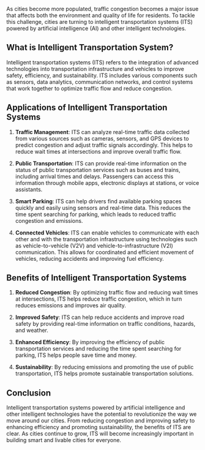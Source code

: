 
As cities become more populated, traffic congestion becomes a major issue that affects both the environment and quality of life for residents. To tackle this challenge, cities are turning to intelligent transportation systems (ITS) powered by artificial intelligence (AI) and other intelligent technologies.

What is Intelligent Transportation System?
------------------------------------------

Intelligent transportation systems (ITS) refers to the integration of advanced technologies into transportation infrastructure and vehicles to improve safety, efficiency, and sustainability. ITS includes various components such as sensors, data analytics, communication networks, and control systems that work together to optimize traffic flow and reduce congestion.

Applications of Intelligent Transportation Systems
--------------------------------------------------

1. **Traffic Management**: ITS can analyze real-time traffic data collected from various sources such as cameras, sensors, and GPS devices to predict congestion and adjust traffic signals accordingly. This helps to reduce wait times at intersections and improve overall traffic flow.

2. **Public Transportation**: ITS can provide real-time information on the status of public transportation services such as buses and trains, including arrival times and delays. Passengers can access this information through mobile apps, electronic displays at stations, or voice assistants.

3. **Smart Parking**: ITS can help drivers find available parking spaces quickly and easily using sensors and real-time data. This reduces the time spent searching for parking, which leads to reduced traffic congestion and emissions.

4. **Connected Vehicles**: ITS can enable vehicles to communicate with each other and with the transportation infrastructure using technologies such as vehicle-to-vehicle (V2V) and vehicle-to-infrastructure (V2I) communication. This allows for coordinated and efficient movement of vehicles, reducing accidents and improving fuel efficiency.

Benefits of Intelligent Transportation Systems
----------------------------------------------

1. **Reduced Congestion**: By optimizing traffic flow and reducing wait times at intersections, ITS helps reduce traffic congestion, which in turn reduces emissions and improves air quality.

2. **Improved Safety**: ITS can help reduce accidents and improve road safety by providing real-time information on traffic conditions, hazards, and weather.

3. **Enhanced Efficiency**: By improving the efficiency of public transportation services and reducing the time spent searching for parking, ITS helps people save time and money.

4. **Sustainability**: By reducing emissions and promoting the use of public transportation, ITS helps promote sustainable transportation solutions.

Conclusion
----------

Intelligent transportation systems powered by artificial intelligence and other intelligent technologies have the potential to revolutionize the way we move around our cities. From reducing congestion and improving safety to enhancing efficiency and promoting sustainability, the benefits of ITS are clear. As cities continue to grow, ITS will become increasingly important in building smart and livable cities for everyone.
